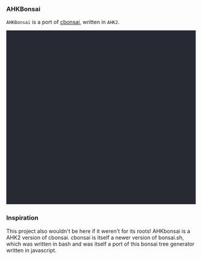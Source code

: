 ### AHKBonsai

`AHKBonsai` is a port of [cbonsai](https://github.com/mhzawadi/homebrew-cbonsai), written in `AHK2`.

![AHKBonsai](res/AHKBonsai.gif)


### Inspiration

This project also wouldn't be here if it weren't for its roots! AHKbonsai is a AHK2 version of cbonsai. cbonsai is itself a newer version of bonsai.sh, which was written in bash and was itself a port of this bonsai tree generator written in javascript.